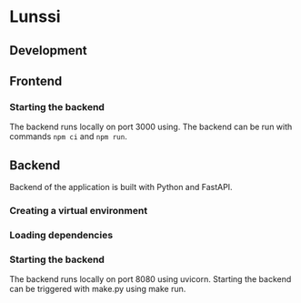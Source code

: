 # Lunssi

## Development

## Frontend

### Starting the backend

The backend runs locally on port 3000 using. The backend can be run with commands `npm ci` and `npm run`.

## Backend

Backend of the application is built with Python and FastAPI.

### Creating a virtual environment

### Loading dependencies

### Starting the backend

The backend runs locally on port 8080 using uvicorn. Starting the backend can be triggered with make.py using make run.
